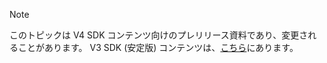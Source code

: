 > [!NOTE] 
> このトピックは V4 SDK コンテンツ向けのプレリリース資料であり、変更されることがあります。 V3 SDK (安定版) コンテンツは、[こちら](https://docs.microsoft.com/en-us/azure/bot-service/?view=azure-bot-service-3.0)にあります。
